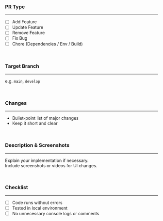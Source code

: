 ### PR Type

---

- [ ] Add Feature
- [ ] Update Feature
- [ ] Remove Feature
- [ ] Fix Bug
- [ ] Chore (Dependencies / Env / Build)

<br>

### Target Branch

---

e.g. `main`, `develop`

<br>

### Changes

---

- Bullet-point list of major changes
- Keep it short and clear

<br>

### Description & Screenshots

---

Explain your implementation if necessary.  
Include screenshots or videos for UI changes.

<br>

### Checklist

---

- [ ] Code runs without errors
- [ ] Tested in local environment
- [ ] No unnecessary console logs or comments

